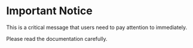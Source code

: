 # Important Notice

This is a critical message that users need to pay attention to immediately.

Please read the documentation carefully.
